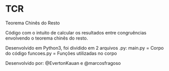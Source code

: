 # TCR
Teorema Chinês do Resto

Código com o intuito de calcular os resultados entre congruências envolvendo o teorema chinês do resto.

Desenvolvido em Python3, foi dividido em 2 arquivos .py:
main.py = Corpo do código
funcoes.py = Funções utilizadas no corpo

Desenvolvido por: @EvertonKauan e @marcosfragoso

